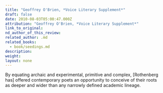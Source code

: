 ```yaml
---
title: "Geoffrey O'Brien, *Voice Literary Supplement*"
draft: false
date: 2010-08-03T05:00:47.000Z
attribution: "Geoffrey O'Brien, *Voice Literary Supplement*"
link_to_original:
nd_author_of_this_review:
related_author: .md
related_books:
  - book/seedings.md
description:
weight:
layout: none
---
```

By equating archaic and experimental, primitive and complex, [Rothenberg has] offered contemporary poets an opportunity to conceive of their roots as deeper and wider than any narrowly defined academic lineage.

